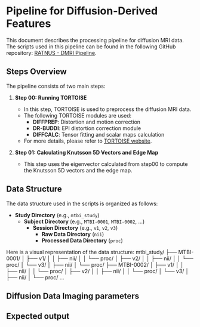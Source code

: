 # Pipeline for Diffusion-Derived Features

This document describes the processing pipeline for diffusion MRI data. 
The scripts used in this pipeline can be found in the following GitHub repository: [RATNUS - DMRI Pipeline](https://github.com/ANQIFENG/RATNUS/tree/main/processing_pipelines/dmri_pipeline).


## Steps Overview

The pipeline consists of two main steps:

1. **Step 00: Running TORTOISE**
   - In this step, TORTOISE is used to preprocess the diffusion MRI data.
   - The following TORTOISE modules are used:
     - **DIFFPREP**: Distortion and motion correction
     - **DR-BUDDI**: EPI distortion correction module
     - **DIFFCALC**: Tensor fitting and scalar maps calculation
   - For more details, please refer to [TORTOISE website](https://tortoise.nibib.nih.gov/tortoise).

2. **Step 01: Calculating Knutsson 5D Vectors and Edge Map**
   - This step uses the eigenvector calculated from step00 to compute the Knutsson 5D vectors and the edge map. 



## Data Structure

The data structure used in the scripts is organized as follows:

- **Study Directory** (e.g., `mtbi_study`)
  - **Subject Directory** (e.g., `MTBI-0001`, `MTBI-0002`, ...)
    - **Session Directory** (e.g., `v1`, `v2`, `v3`)
      - **Raw Data Directory** (`nii`)
      - **Processed Data Directory** (`proc`)

Here is a visual representation of the data structure:
mtbi_study/
├── MTBI-0001/
│ ├── v1/
│ │ ├── nii/
│ │ └── proc/
│ ├── v2/
│ │ ├── nii/
│ │ └── proc/
│ └── v3/
│ ├── nii/
│ └── proc/
├── MTBI-0002/
│ ├── v1/
│ │ ├── nii/
│ │ └── proc/
│ ├── v2/
│ │ ├── nii/
│ │ └── proc/
│ └── v3/
│ ├── nii/
│ └── proc/
...


## Diffusion Data Imaging parameters

## Expected output
